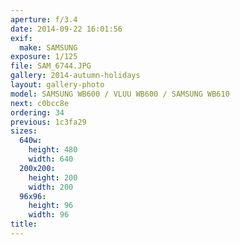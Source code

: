 ```yaml
---
aperture: f/3.4
date: 2014-09-22 16:01:56
exif:
  make: SAMSUNG
exposure: 1/125
file: SAM_6744.JPG
gallery: 2014-autumn-holidays
layout: gallery-photo
model: SAMSUNG WB600 / VLUU WB600 / SAMSUNG WB610
next: c0bcc8e
ordering: 34
previous: 1c3fa29
sizes:
  640w:
    height: 480
    width: 640
  200x200:
    height: 200
    width: 200
  96x96:
    height: 96
    width: 96
title: 
---
```

